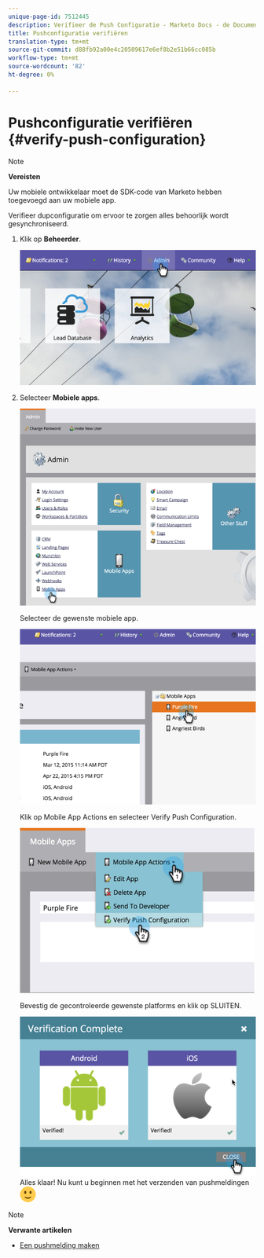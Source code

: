 ```yaml
---
unique-page-id: 7512445
description: Verifieer de Push Configuratie - Marketo Docs - de Documentatie van het Product
title: Pushconfiguratie verifiëren
translation-type: tm+mt
source-git-commit: d88fb92a00e4c20509617e6ef8b2e51b66cc085b
workflow-type: tm+mt
source-wordcount: '82'
ht-degree: 0%

---
```



# Pushconfiguratie verifiëren {#verify-push-configuration}

>[!NOTE]
>
>**Vereisten**
>
>Uw mobiele ontwikkelaar moet de SDK-code van Marketo hebben toegevoegd aan uw mobiele app.

Verifieer dupconfiguratie om ervoor te zorgen alles behoorlijk wordt gesynchroniseerd.

1. Klik op **Beheerder**.

   ![](assets/image2015-4-22-16-3a12-3a32.png)

1. Selecteer **Mobiele apps**.

   ![](assets/image2015-4-22-16-3a14-3a29.png)

   Selecteer de gewenste mobiele app.

   ![](assets/image2015-4-22-16-3a33-3a19.png)

   Klik op Mobile App Actions en selecteer Verify Push Configuration.

   ![](assets/image2015-4-22-17-3a25-3a8.png)

   Bevestig de gecontroleerde gewenste platforms en klik op SLUITEN.

   ![](assets/image2015-4-22-18-3a52-3a38.png)   Alles klaar! Nu kunt u beginnen met het verzenden van pushmeldingen ![(glimlach)](assets/smile.svg)

>[!NOTE]
>
>**Verwante artikelen**
>
>* [Een pushmelding maken](../../../product-docs/mobile-marketing/push-notifications/create-a-push-notification.md)

>



